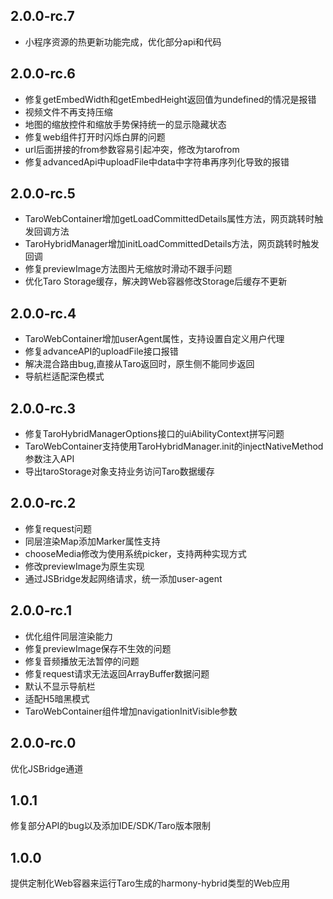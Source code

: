 ## 2.0.0-rc.7
- 小程序资源的热更新功能完成，优化部分api和代码

## 2.0.0-rc.6
- 修复getEmbedWidth和getEmbedHeight返回值为undefined的情况是报错
- 视频文件不再支持压缩 
- 地图的缩放控件和缩放手势保持统一的显示隐藏状态
- 修复web组件打开时闪烁白屏的问题
- url后面拼接的from参数容易引起冲突，修改为tarofrom
- 修复advancedApi中uploadFile中data中字符串再序列化导致的报错

## 2.0.0-rc.5
- TaroWebContainer增加getLoadCommittedDetails属性方法，网页跳转时触发回调方法
- TaroHybridManager增加initLoadCommittedDetails方法，网页跳转时触发回调
- 修复previewImage方法图片无缩放时滑动不跟手问题
- 优化Taro Storage缓存，解决跨Web容器修改Storage后缓存不更新

## 2.0.0-rc.4
- TaroWebContainer增加userAgent属性，支持设置自定义用户代理
- 修复advanceAPI的uploadFile接口报错
- 解决混合路由bug,直接从Taro返回时，原生侧不能同步返回
- 导航栏适配深色模式

## 2.0.0-rc.3
- 修复TaroHybridManagerOptions接口的uiAbilityContext拼写问题
- TaroWebContainer支持使用TaroHybridManager.init的injectNativeMethod参数注入API
- 导出taroStorage对象支持业务访问Taro数据缓存

## 2.0.0-rc.2
- 修复request问题
- 同层渲染Map添加Marker属性支持
- chooseMedia修改为使用系统picker，支持两种实现方式
- 修改previewImage为原生实现
- 通过JSBridge发起网络请求，统一添加user-agent

## 2.0.0-rc.1
- 优化组件同层渲染能力
- 修复previewImage保存不生效的问题
- 修复音频播放无法暂停的问题
- 修复request请求无法返回ArrayBuffer数据问题
- 默认不显示导航栏
- 适配H5暗黑模式
- TaroWebContainer组件增加navigationInitVisible参数

## 2.0.0-rc.0
优化JSBridge通道

## 1.0.1
修复部分API的bug以及添加IDE/SDK/Taro版本限制

## 1.0.0
提供定制化Web容器来运行Taro生成的harmony-hybrid类型的Web应用